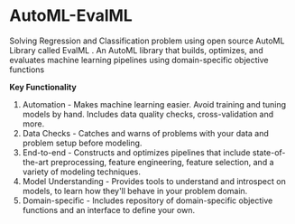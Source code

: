 # AutoML-EvalML
Solving Regression and Classification problem using open source AutoML Library called EvalML . An AutoML library that builds, optimizes, and evaluates machine learning pipelines using domain-specific objective functions

**Key Functionality**
1. Automation - Makes machine learning easier. Avoid training and tuning models by hand. Includes data quality checks, cross-validation and more.
2. Data Checks - Catches and warns of problems with your data and problem setup before modeling.
3. End-to-end - Constructs and optimizes pipelines that include state-of-the-art preprocessing, feature engineering, feature selection, and a variety of modeling techniques.
4. Model Understanding - Provides tools to understand and introspect on models, to learn how they'll behave in your problem domain.
5. Domain-specific - Includes repository of domain-specific objective functions and an interface to define your own.
